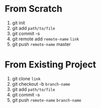 # From Scratch

1. git init
2. git add `path/to/file`
3. git commit -s
4. git remote add `remote-name` `link`
5. git push `remote-name` master

# From Existing Project

1. git clone `link`
2. git checkout -b `branch-name`
3. git add `path/to/file`
4. git commit -s
5. git push `remote-name` `branch-name`
